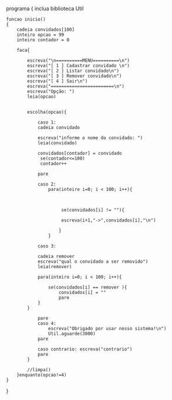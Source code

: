 programa
{
	inclua biblioteca Util
	
	
	funcao inicio()
	{
		cadeia convidados[100]
		inteiro opcao = 99
		inteiro contador = 0

		faca{
			
			escreva("\n==========MENU==========\n")
		  	escreva("[ 1 ] Cadastrar convidado \n")
		  	escreva("[ 2 ] Listar convidado\n")
		  	escreva("[ 3 ] Remover convidado\n")
		  	escreva("[ 4 ] Sair\n")
		  	escreva("========================\n")
		  	escreva("Opção: ")
		  	leia(opcao)

			
			escolha(opcao){
				
				caso 1: 
				cadeia convidado
				
				escreva("informe o nome do convidado: ")
				leia(convidado)

				convidados[contador] = convidado
				 se(contador<=100)
				 contador++
				
				pare

				caso 2: 
					para(inteiro i=0; i < 100; i++){

 						

						 se(convidados[i] != ""){
						
						 escreva(i+1,"->",convidados[i],"\n")
						 	
						}
					}

				caso 3: 

				cadeia remover
				escreva("qual o convidado a ser removido")
				leia(remover)

				para(inteiro i=0; i < 100; i++){

					se(convidados[i] == remover ){
						convidados[i] = ""
						pare
				}
			}
				
				pare
				caso 4:
					escreva("Obrigado por usar nosso sistema!\n")
					Util.aguarde(3000)
				pare
				
				caso contrario: escreva("contrario")
				pare
			}

			//limpa()
		}enquanto(opcao!=4)
	}
}
